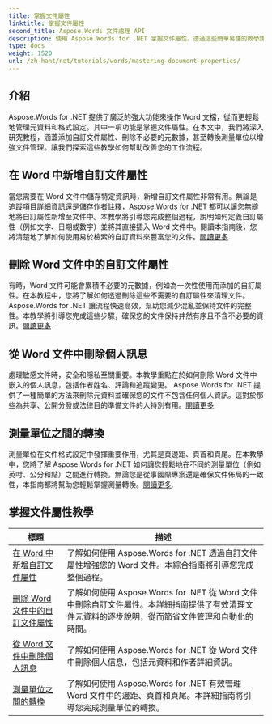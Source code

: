 ```yaml
---
title: 掌握文件屬性
linktitle: 掌握文件屬性
second_title: Aspose.Words 文件處理 API
description: 使用 Aspose.Words for .NET 掌握文件屬性。透過這些簡單易懂的教學課程，學習如何在 Word 文件中新增、刪除和轉換測量單位。
type: docs
weight: 1520
url: /zh-hant/net/tutorials/words/mastering-document-properties/
---
```

## 介紹  

Aspose.Words for .NET 提供了廣泛的強大功能來操作 Word 文檔，從而更輕鬆地管理元資料和格式設定。其中一項功能是掌握文件屬性。在本文中，我們將深入研究教程，涵蓋添加自訂文件屬性、刪除不必要的元數據，甚至轉換測量單位以增強文件管理。讓我們探索這些教學如何幫助改善您的工作流程。

## 在 Word 中新增自訂文件屬性  

當您需要在 Word 文件中儲存特定資訊時，新增自訂文件屬性非常有用。無論是追蹤項目詳細資訊還是儲存作者註釋，Aspose.Words for .NET 都可以讓您無縫地將自訂屬性新增至文件中。本教學將引導您完成整個過程，說明如何定義自訂屬性（例如文字、日期或數字）並將其直接插入 Word 文件中。閱讀本指南後，您將清楚地了解如何使用易於檢索的自訂資料來豐富您的文件。[閱讀更多](./adding-custom-document-properties-in-word/).

## 刪除 Word 文件中的自訂文件屬性  

有時，Word 文件可能會累積不必要的元數據，例如為一次性使用而添加的自訂屬性。在本教程中，您將了解如何透過刪除這些不需要的自訂屬性來清理文件。 Aspose.Words for .NET 讓流程快速高效，幫助您減少混亂並保持文件的完整性。本教學將引導您完成這些步驟，確保您的文件保持井然有序且不含不必要的資訊。[閱讀更多](./remove-custom-document-properties-in-word-files/).

## 從 Word 文件中刪除個人訊息  

處理敏感文件時，安全和隱私至關重要。本教學重點在於如何刪除 Word 文件中嵌入的個人訊息，包括作者姓名、評論和追蹤變更。 Aspose.Words for .NET 提供了一種簡單的方法來刪除元資料並確保您的文件不包含任何個人資訊。這對於那些為共享、公開分發或法律目的準備文件的人特別有用。[閱讀更多](./remove-personal-information-word-document/).

## 測量單位之間的轉換  

測量單位在文件格式設定中發揮重要作用，尤其是頁邊距、頁首和頁尾。在本教學中，您將了解 Aspose.Words for .NET 如何讓您輕鬆地在不同的測量單位（例如英吋、公分和點）之間進行轉換。無論您是從事國際專案還是確保文件佈局的一致性，本指南都將幫助您輕鬆掌握測量轉換。[閱讀更多](./converting-between-measurement-units/).

 ## 掌握文件屬性教學
| 標題 | 描述 |
| --- | --- |
| [在 Word 中新增自訂文件屬性](./adding-custom-document-properties-in-word/) | 了解如何使用 Aspose.Words for .NET 透過自訂文件屬性增強您的 Word 文件。本綜合指南將引導您完成整個過程。 |
| [刪除 Word 文件中的自訂文件屬性](./remove-custom-document-properties-in-word-files/) | 了解如何使用 Aspose.Words for .NET 從 Word 文件中刪除自訂文件屬性。本詳細指南提供了有效清理文件元資料的逐步說明，從而節省文件管理和自動化的時間。 |
| [從 Word 文件中刪除個人訊息](./remove-personal-information-word-document/) | 了解如何使用 Aspose.Words for .NET 從 Word 文件中刪除個人信息，包括元資料和作者詳細資訊。 |
| [測量單位之間的轉換](./converting-between-measurement-units/) | 了解如何使用 Aspose.Words for .NET 有效管理 Word 文件中的邊距、頁首和頁尾。本詳細指南將引導您完成測量單位的轉換。 |
